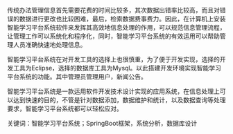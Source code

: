 传统办法管理信息首先需要花费的时间比较多，其次数据出错率比较高，而且对错误的数据进行更改也比较困难，最后，检索数据费事费力。因此，在计算机上安装智能学习平台系统软件来发挥其高效地信息处理的作用，可以规范信息管理流程，让管理工作可以系统化和程序化，同时，智能学习平台系统的有效运用可以帮助管理人员准确快速地处理信息。

智能学习平台系统在对开发工具的选择上也很慎重，为了便于开发实现，选择的开发工具为Eclipse，选择的数据库工具为Mysql。以此搭建开发环境实现智能学习平台系统的功能。其中管理员管理用户，新闻公告。

智能学习平台系统是一款运用软件开发技术设计实现的应用系统，在信息处理上可以达到快速的目的，不管是针对数据添加，数据维护和统计，以及数据查询等处理要求，智能学习平台系统都可以轻松应对。

关键词：智能学习平台系统；SpringBoot框架，系统分析，数据库设计
